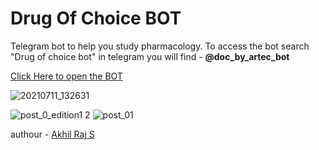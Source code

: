 # Drug Of Choice BOT

Telegram bot to help you study pharmacology. To access the bot search "Drug of choice bot" in telegram you will find - **@doc_by_artec_bot**


<a href="https://t.me/doc_by_artec_bot">Click Here to open the BOT</a>

![20210711_132631](https://user-images.githubusercontent.com/67222042/125831563-ef0463d6-f84b-45cf-bb2d-6419e3dbe986.jpg)

<img src="https://user-images.githubusercontent.com/67222042/125747407-973a1abf-735b-4599-b7a7-13ceded11327.png" alt="post_0_edition1 2">

<img src="https://user-images.githubusercontent.com/67222042/125746038-753f7396-17b7-49e6-abd6-5c4f322d0af9.png" alt="post_01">
 
authour - <a href="https://www.instagram.com/akhil_raj_s_/">Akhil Raj S</a>
